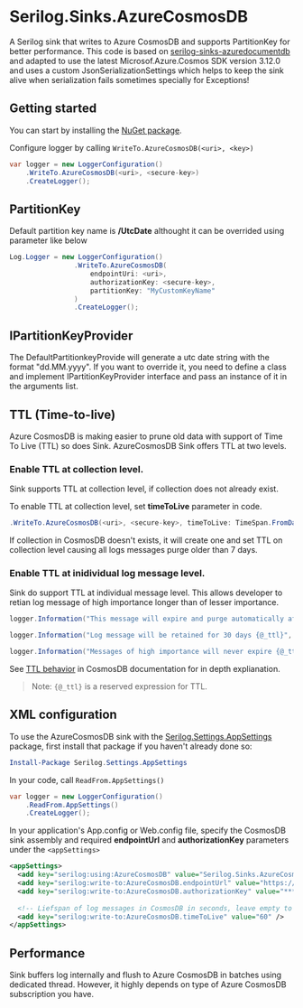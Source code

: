 # Serilog.Sinks.AzureCosmosDB
A Serilog sink that writes to Azure CosmosDB and supports PartitionKey for better performance. This code is based on [serilog-sinks-azuredocumentdb](https://github.com/serilog/serilog-sinks-azuredocumentdb) and adapted to use the latest Microsof.Azure.Cosmos SDK version 3.12.0 and uses a custom JsonSerializationSettings which helps to keep the sink alive when serialization fails sometimes specially for Exceptions!

## Getting started
You can start by installing the [NuGet package](https://www.nuget.org/packages/Serilog.Sinks.AzureCosmosDB/1.0.0).



Configure logger by calling `WriteTo.AzureCosmosDB(<uri>, <key>)`

```C#
var logger = new LoggerConfiguration()
    .WriteTo.AzureCosmosDB(<uri>, <secure-key>)
    .CreateLogger();
```
## PartitionKey

Default partition key name is <b>/UtcDate</b> althought it can be overrided using parameter like below

```C#
Log.Logger = new LoggerConfiguration()
                .WriteTo.AzureCosmosDB(
                    endpointUri: <uri>,
                    authorizationKey: <secure-key>,
                    partitionKey: "MyCustomKeyName"
                )
                .CreateLogger();
```

## IPartitionKeyProvider
The DefaultPartitionkeyProvide will generate a utc date string with the format "dd.MM.yyyy". If you want to override it, you need to define a class and implement IPartitionKeyProvider interface and pass an instance of it in the arguments list.

## TTL (Time-to-live)

Azure CosmosDB is making easier to prune old data with support of Time To Live (TTL) so does Sink. AzureCosmosDB Sink offers TTL at two levels.

### Enable TTL at collection level.

Sink supports TTL at collection level, if collection does not already exist.
 
To enable TTL at collection level, set **timeToLive** parameter in code.

```C#
.WriteTo.AzureCosmosDB(<uri>, <secure-key>, timeToLive: TimeSpan.FromDays(7))
```
If collection in CosmosDB doesn't exists, it will create one and set TTL on collection level causing all logs messages purge older than 7 days.


### Enable TTL at inidividual log message level.

Sink do support TTL at individual message level. This allows developer to retian log message of high importance longer than of lesser importance.

```C#
logger.Information("This message will expire and purge automatically after {@_ttl} seconds", 60);

logger.Information("Log message will be retained for 30 days {@_ttl}", 2592000); // 30*24*60*60

logger.Information("Messages of high importance will never expire {@_ttl}", -1); 
```

See [TTL behavior](https://docs.microsoft.com/en-us/azure/cosmos-db/time-to-live) in CosmosDB documentation for in depth explianation.

>Note: `{@_ttl}` is a reserved expression for TTL.



## XML <appSettings> configuration

To use the AzureCosmosDB sink with the [Serilog.Settings.AppSettings](https://www.nuget.org/packages/Serilog.Settings.AppSettings) package, first install that package if you haven't already done so:

```PowerShell
Install-Package Serilog.Settings.AppSettings
```
In your code, call `ReadFrom.AppSettings()`

```C#
var logger = new LoggerConfiguration()
    .ReadFrom.AppSettings()
    .CreateLogger();
```
In your application's App.config or Web.config file, specify the CosmosDB sink assembly and required **endpointUrl** and **authorizationKey** parameters under the `<appSettings>`

```XML
<appSettings>
  <add key="serilog:using:AzureCosmosDB" value="Serilog.Sinks.AzureCosmosDB" />
  <add key="serilog:write-to:AzureCosmosDB.endpointUrl" value="https://****.cosmos.azure.com:443" />
  <add key="serilog:write-to:AzureCosmosDB.authorizationKey" value="****" />
    
  <!-- Liefspan of log messages in CosmosDB in seconds, leave empty to disable expiration. -->
  <add key="serilog:write-to:AzureCosmosDB.timeToLive" value="60" />
</appSettings>
```

## Performance
Sink buffers log internally and flush to Azure CosmosDB in batches using dedicated thread. However, it highly depends on type of Azure CosmosDB subscription you have. 
